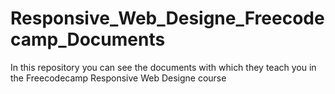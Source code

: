# Responsive_Web_Designe_Freecodecamp_Documents
In this repository you can see the documents with which they teach you in the Freecodecamp Responsive Web Designe course
